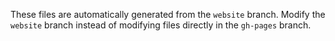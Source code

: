 These files are automatically generated from the `website` branch. Modify the `website` branch instead of modifying files directly in the `gh-pages` branch.
